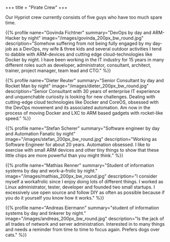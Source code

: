 +++
title = "Pirate Crew"
+++

Our Hypriot crew currently consists of five guys who have too much spare time.


{{% profile name="Govinda Fichtner"
            summary="DevOps by day and ARM-Hacker by night"
            image="/images/govinda_200px_bw_round.jpg" 
            description="Somehow suffering from not being fully engaged by my day-job as a DevOps, my wife & three kids and several outdoor activities I tend to dabble with ARM-devices and cutting edge cloud-technologies like Docker by night. I have been working in the IT industry for 15 years in many different roles such as developer, administrator, consultant, architect, trainer,  project manager, team lead and CTO." %}}

{{% profile name="Dieter Reuter"
            summary="Senior Consultant by day and Rocket Man by night"
            image="/images/dieter_200px_bw_round.jpg" 
            description="Senior Consultant with 30 years of enterprise IT experience and unquenchable curiosity is looking for new challenges. Dealing with cutting-edge cloud technologies like Docker and CoreOS, obsessed with the DevOps movement and its associated automation.  Am now in the process of moving Docker and LXC to ARM based gadgets with rocket-like speed." %}}

{{% profile name="Stefan Scherer"
            summary="Software engineer by day and Automation Fanatic by night"
            image="/images/stefan_200px_bw_round.jpg" 
            description="Working as Software Engineer for about 20 years. Automation obsessed. I like to exercise with small ARM devices and other tiny things to show that these little chips are more powerful than you might think." %}}

{{% profile name="Mathias Renner"
            summary="Student of information systems by day and work-a-frolic by night."
            image="/images/mathias_200px_bw_round.jpg" 
            description="I consider myself a workafrolic since I enjoy doing lots of different things. I worked as Linux administrator, tester, developer and founded two small startups. I excessively use open source and follow DIY as often as possible because if you do it yourself you know how it works." %}}

{{% profile name="Andreas Eiermann"
            summary="student of information systems by day and tinkerer by night."
            image="/images/andreas_200px_bw_round.jpg" 
            description="Is the jack of all trades of network and server administration. Interested in to many things and needs a reminder from time to time to focus again. Prefers dogs over cats." %}}
